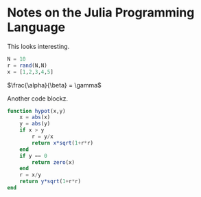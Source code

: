# Notes on the Julia Programming Language

This looks interesting.

```julia
N = 10
r = rand(N,N)
x = [1,2,3,4,5]
```

$\frac{\alpha}{\beta} = \gamma$

Another code blockz.

```julia
function hypot(x,y)
    x = abs(x)
    y = abs(y)
    if x > y
        r = y/x
        return x*sqrt(1+r*r)
    end
    if y == 0
        return zero(x)
    end
    r = x/y
    return y*sqrt(1+r*r)
end
```
